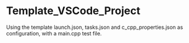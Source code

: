 # Template_VSCode_Project
Using the template launch.json, tasks.json and c_cpp_properties.json as configuration, with a main.cpp test file.
